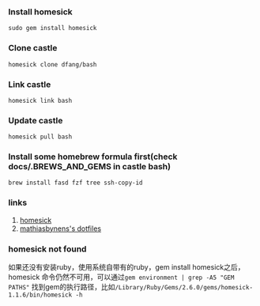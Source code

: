 ### Install homesick  
`sudo gem install homesick`

### Clone castle
`homesick clone dfang/bash`  

### Link castle  
`homesick link bash`  

### Update castle
`homesick pull bash`  

### Install some homebrew formula first(check docs/.BREWS_AND_GEMS in castle bash)
`brew install fasd fzf tree ssh-copy-id`

### links
1. [homesick](https://github.com/technicalpickles/homesick)  
2. [mathiasbynens's dotfiles](https://github.com/mathiasbynens/dotfiles)

### homesick not found

如果还没有安装ruby，使用系统自带有的ruby，gem install homesick之后，homesick 命令仍然不可用，可以通过`gem environment | grep -A5 "GEM PATHS"` 找到gem的执行路径，比如`/Library/Ruby/Gems/2.6.0/gems/homesick-1.1.6/bin/homesick -h`


